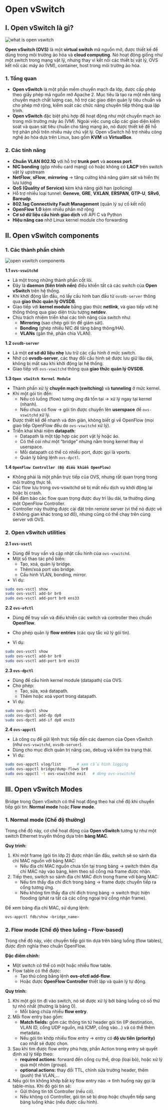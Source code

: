 # Open vSwitch

## I. Open vSwitch là gì?

![what is open vswitch](./images/what_is_openvswitch.png)

**Open vSwitch (OVS)** là một **virtual switch** mã nguồn mở, được thiết kế để dùng trong môi trường ảo hóa và **cloud computing**. Nó hoạt động giống như một switch trong mạng vật lý, nhưng thay vì kết nối các thiết bị vật lý, OVS kết nối các máy ảo (VM), container, host trong môi trường ảo hóa.

### 1. Tổng quan

- **Open vSwitch** là một phần mềm chuyển mạch đa lớp, được cấp phép theo giấy phép mã nguồn mở Apache 2. Mục tiêu là tạo ra một nền tảng chuyển mạch chất lượng cao, hỗ trợ các giao diện quản lý tiêu chuẩn và cho phép mở rộng, kiểm soát các chức năng chuyển tiếp thông qua lập trình.
- **Open vSwitch** đặc biệt phù hợp để hoạt động như một chuyển mạch ảo trong môi trường máy ảo (VM). Ngoài việc cung cấp các giao diện kiểm soát và quan sát tiêu chuẩn cho tầng mạng ảo, nó được thiết kế để hỗ trợ phân phối trên nhiều máy chủ vật lý. Open vSwitch hỗ trợ nhiều công nghệ ảo hóa dựa trên Linux, bao gồm **KVM** và **VirtualBox**.

### 2. Các tính năng

- **Chuẩn VLAN 802.1Q** với hỗ trợ **trunk port** và **access port**.
- **NIC bonding** (gộp nhiều card mạng) có hoặc không có **LACP** trên switch vật lý upstream
- **NetFlow**, **sFlow**, **mirroring** → tăng cường khả năng giám sát và hiển thị lưu lượng
- **QoS (Quality of Service)** kèm khả năng giới hạn (policing)
- Hỗ trợ nhiều loại tunnel: **Geneve**, **GRE**, **VXLAN**, **ERSPAN**, **GTP-U**, **SRv6**, **Bareudp**.
- **802.1ag Connectivity Fault Management** (quản lý sự cố kết nối)
- **OpenFlow 1.0** kèm nhiều phần mở rộng
- **Cơ sở dữ liệu cấu hình giao dịch** với API C và Python
- **Hiệu năng cao** nhờ Linux kernel module cho forwarding

## II. Open vSwitch components

### 1. Các thành phần chính

![open vswitch components](./images/ovs-components.png)

**1.1 `ovs-vswitchd`**

- Là một trong những thành phần cốt lõi.
- Đây là **daemon (tiến trình nền)** điều khiển tất cả các switch của **Open vSwitch** trên hệ thống.
- Khi khởi động lần đầu, nó lấy cấu hình ban đầu từ `ovsdb-server` thông qua **giao thức quản lý OVSDB**.
- Giao tiếp với **kernel module** bằng giao thức **netlink**, và giao tiếp với hệ thống thông qua giao diện trừu tượng **netdev**.
- Chịu trách nhiệm triển khai các tính năng của switch như:
  - **Mirroring** (sao chép gói tin để giám sát).
  - **Bonding** (ghép nhiều NIC để tăng băng thông/HA).
  - **VLANs** (gắn thẻ, phân chia VLAN).

**1.2 `ovsdb-server`**

- Là một **cơ sở dữ liệu nhẹ** lưu trữ các cấu hình ở mức switch.
- Nhờ có **ovsdb-server**, các thay đổi cấu hình sẽ được lưu giữ lâu dài, không bị mất sau khi khởi động lại hệ thống.
- Giao tiếp với `ovs-vswitchd` thông qua **giao thức quản lý OVSDB**.

**1.3 `Open vSwitch Kernel Module`**

- Thành phần xử lý **chuyển mạch (switching)** và **tunneling** ở mức kernel.
- Khi một gói tin đến:
  - Nếu có luồng (flow) tương ứng đã tồn tại → xử lý ngay tại kernel (nhanh).
  - Nếu chưa có flow → gói tin được chuyển lên **userspace** để `ovs-vswitchd` xử lý.
- Được thiết kế để nhanh và đơn giản, không biết gì về OpenFlow (mọi giao tiếp OpenFlow đều do `ovs-vswitchd` xử lý).
- Triển khai khái niệm **datapath**:
  - Datapath là một tập hợp các port vật lý hoặc ảo.
  - Có thể coi như một “bridge” nhưng nằm trong kernel thay vì userspace.
  - Mỗi datapath có thể có nhiều port, được gọi là vports.
  - Quản lý bằng lệnh `ovs-dpctl`.

**1.4 `OpenFlow Controller (Bộ điều khiển OpenFlow)`**

- Không phải là một phần trực tiếp của OVS, nhưng rất quan trọng trong môi trường thực tế.
- Các flow lưu trong ovs-vswitchd sẽ bị mất nếu dịch vụ khởi động lại hoặc bị crash.
- Để đảm bảo các flow quan trọng được duy trì lâu dài, ta thường dùng một OpenFlow Controller.
- Controller này thường được cài đặt trên remote server (vì thế nó được vẽ ở không gian khác trong sơ đồ), nhưng cũng có thể chạy trên cùng server với OVS.

### 2. Open vSwitch utilities

**2.1 `ovs-vsctl`**

- Dùng để truy vấn và cập nhật cấu hình của `ovs-vswitchd`.
- Một số thao tác phổ biến:
  - Tạo, xoá, quản lý bridge.
  - Thêm/xoá port vào bridge.
  - Cấu hình VLAN, bonding, mirror.
- Ví dụ:

```bash
sudo ovs-vsctl show
sudo ovs-vsctl add-br br0
sudo ovs-vsctl add-port br0 ens33
```

**2.2 `ovs-ofctl`**

- Dùng để truy vấn và điều khiển các switch và controller theo chuẩn **OpenFlow**.
- Cho phép quản lý **flow entries** (các quy tắc xử lý gói tin).

- Ví dụ:

```bash
sudo ovs-vsctl show
sudo ovs-vsctl add-br br0
sudo ovs-vsctl add-port br0 ens33
```

**2.3 `ovs-dpctl`**

- Dùng để cấu hình kernel module (datapath) của OVS.
- Cho phép:
  - Tạo, sửa, xoá datapath.
  - Thêm hoặc xoá vport trong datapath.
- Ví dụ:

```bash
sudo ovs-dpctl show
sudo ovs-dpctl add-dp dp0
sudo ovs-dpctl add-if dp0 ens33
```

**2.4 `ovs-appctl`**

- Là công cụ để gửi lệnh trực tiếp đến các daemon của Open vSwitch (như `ovs-vswitchd`, `ovsdb-server`).
- Dùng cho mục đích quản trị nâng cao, debug và kiểm tra trạng thái.
- Ví dụ:

```bash
sudo ovs-appctl vlog/list       # xem cấu hình logging
sudo ovs-appctl bridge/dump-flows br0
sudo ovs-appctl -t ovs-vswitchd exit   # dừng ovs-vswitchd
```

## III. Open vSwitch Modes

Bridge trong Open vSwitch có thể hoạt động theo hai chế độ khi chuyển tiếp gói tin: **Normal mode** hoặc **Flow mode**.

### 1. Normal mode (Chế độ thường)

Trong chế độ này, cơ chế hoạt động của **Open vSwitch** tương tự như một switch Ethernet truyền thống dựa trên **bảng MAC**.

**Quy trình:**

1. Khi một frame (gói tin lớp 2) được nhận lần đầu, switch sẽ so sánh địa chỉ MAC nguồn với bảng MAC:
   - Nếu địa chỉ MAC nguồn chưa tồn tại trong bảng → switch thêm địa chỉ MAC này vào bảng, kèm theo số cổng mà frame được nhận.
2. Tiếp theo, switch so sánh địa chỉ MAC đích trong frame với bảng MAC:
   - Nếu tìm thấy địa chỉ đích trong bảng → frame được chuyển tiếp ra cổng tương ứng.
   - Nếu không tìm thấy địa chỉ đích trong bảng → switch thực hiện flooding (phát ra tất cả các cổng ngoại trừ cổng nhận frame).

Để xem bảng địa chỉ MAC, sử dụng lệnh:

```bash
ovs-appctl fdb/show <bridge_name>
```

### 2. Flow mode (Chế độ theo luồng – Flow-based)

Trong chế độ này, việc chuyển tiếp gói tin dựa trên bảng luồng (flow tables), được định nghĩa theo chuẩn OpenFlow.

**Đặc điểm chính:**

- Một switch có thể có một hoặc nhiều flow table.
- Flow table có thể được:
  - Tạo thủ công bằng lệnh **ovs-ofctl add-flow**.
  - Hoặc được **OpenFlow Controller** thiết lập và quản lý tự động.

**Quy trình:**

1. Khi một gói tin đi vào switch, nó sẽ được xử lý bởi bảng luồng có số thứ tự nhỏ nhất (thường là bảng 0).
   - Mỗi bảng chứa nhiều **flow entry**.
2. Mỗi flow entry bao gồm:
   - **Match fields:** gồm các thông tin từ header gói tin (IP destination, VLAN ID, cổng UDP nguồn, mã ICMP, cổng vào…) và có thể thêm metadata.
   - Nếu gói tin khớp nhiều flow entry → entry có **độ ưu tiên (priority)** cao nhất sẽ được chọn.
3. Sau khi tìm được flow entry phù hợp, phần Action trong entry sẽ quyết định xử lý tiếp theo:
   - **required actions:** forward đến cổng cụ thể, drop (loại bỏ), hoặc xử lý qua một nhóm (group).
   - **optional actions:** thay đổi TTL, chỉnh sửa trường header, thêm (push) thẻ VLAN,…
4. Nếu gói tin không khớp bất kỳ flow entry nào → tình huống này gọi là table-miss. Khi đó gói tin sẽ:
   - Gửi thông tin tới Controller (nếu có).
   - Nếu không có Controller, gói tin sẽ bị drop hoặc chuyển tiếp sang bảng luồng khác (nếu được cấu hình).
